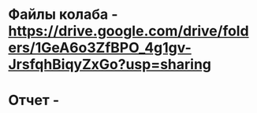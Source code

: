 # Файлы колаба - https://drive.google.com/drive/folders/1GeA6o3ZfBPO_4g1gv-JrsfqhBiqyZxGo?usp=sharing
# Отчет - 
